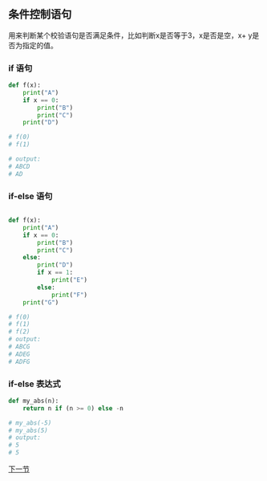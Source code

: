 ## 条件控制语句
用来判断某个校验语句是否满足条件，比如判断x是否等于3，x是否是空，x+ y是否为指定的值。
### if 语句
```python
def f(x):
    print("A")
    if x == 0:
        print("B")
        print("C")
    print("D")

# f(0)
# f(1)

# output: 
# ABCD
# AD
```
### if-else 语句
```python

def f(x):
    print("A")
    if x == 0:
        print("B")
        print("C")
    else:
        print("D")
        if x == 1:
            print("E")
        else:
            print("F")
    print("G")

# f(0)
# f(1)
# f(2)
# output:
# ABCG
# ADEG
# ADFG
```

### if-else 表达式

```python
def my_abs(n):
    return n if (n >= 0) else -n

# my_abs(-5)
# my_abs(5)
# output:
# 5
# 5
```

[下一节](loop-condition.md)